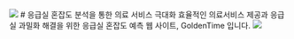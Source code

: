 <img src="https://capsule-render.vercel.app/api?type=waving&color=BDBDC8&height=150&section=header" />
# 응급실 혼잡도 분석을 통한 의료 서비스 극대화
효율적인 의료서비스 제공과 응급실 과밀화 해결을 위한
응급실 혼잡도 예측 웹 사이트, GoldenTime 입니다.
<img src="https://capsule-render.vercel.app/api?type=waving&color=BDBDC8&height=150&section=footer" />
